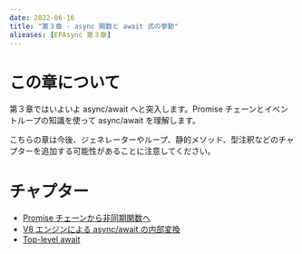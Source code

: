 ```yaml
---
date: 2022-06-16
title: "第３章 - async 関数と await 式の挙動"
alieases: [EPAsync 第３章]
---
```


# この章について

第３章ではいよいよ async/await へと突入します。Promise チェーンとイベントループの知識を使って async/await を理解します。

こちらの章は今後、ジェネレーターやループ、静的メソッド、型注釈などのチャプターを追加する可能性があることに注意してください。

# チャプター

- [Promise チェーンから非同期関数へ](14-epasync-chain-to-async-await)
- [V8 エンジンによる async/await の内部変換](15-epasync-v8-converting)
- [Top-level await](16-epasync-top-level-async)

